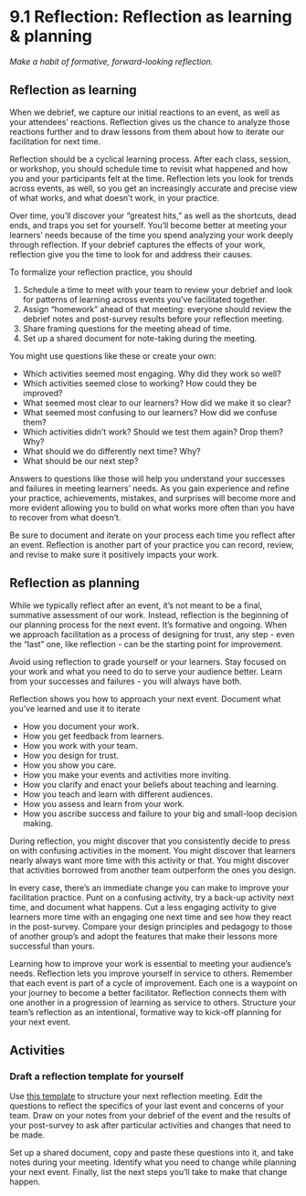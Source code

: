 # 9.1 Reflection: Reflection as learning & planning

_Make a habit of formative, forward-looking reflection._

## Reflection as learning

When we debrief, we capture our initial reactions to an event, as well as your attendees’ reactions. Reflection gives us the chance to analyze those reactions further and to draw lessons from them about how to iterate our facilitation for next time.

Reflection should be a cyclical learning process. After each class, session, or workshop, you should schedule time to  revisit what happened and how you and your participants felt at the time. Reflection lets you look for trends across events, as well, so you get an increasingly accurate and precise view of what works, and what doesn’t work, in your practice.

Over time, you’ll discover your “greatest hits,” as well as the shortcuts, dead ends, and traps you set for yourself. You’ll become better at meeting your learners’ needs because of the time you spend analyzing your work deeply through reflection. If your debrief captures the effects of your work, reflection give you the time to look for and address their causes.

To formalize your reflection practice, you should

1. Schedule a time to meet with your team to review your debrief and look for patterns of learning across events you’ve facilitated together. 
2. Assign “homework” ahead of that meeting: everyone should review the debrief notes and post-survey results before your reflection meeting.
3. Share framing questions for the meeting ahead of time.
4. Set up a shared document for note-taking during the meeting.

You might use questions like these or create your own:

* Which activities seemed most engaging. Why did they work so well?
* Which activities seemed close to working? How could they be improved?
* What seemed most clear to our learners? How did we make it so clear?
* What seemed most confusing to our learners? How did we confuse them?
* Which activities didn’t work? Should we test them again? Drop them? Why?
* What should we do differently next time? Why?
* What should be our next step?

Answers to questions like those will help you understand your successes and failures in meeting learners’ needs. As you gain experience and refine your practice, achievements, mistakes, and surprises will become more and more evident allowing you to build on what works more often than you have to recover from what doesn’t.

Be sure to document and iterate on your process each time you reflect after an event. Reflection is another part of your practice you can record, review, and revise to make sure it positively impacts your work.

## Reflection as planning

While we typically reflect after an event, it’s not meant to be a final, summative assessment of our work. Instead, reflection is the beginning of our planning process for the next event. It’s formative and ongoing. When we approach facilitation as a process of designing for trust, any step - even the “last” one, like reflection - can be the starting point for improvement.

Avoid using reflection to grade yourself or your learners. Stay focused on your work and what you need to do to serve your audience better. Learn from your successes and failures - you will always have both.

Reflection shows you how to approach your next event. Document what you’ve learned and use it to iterate

* How you document your work.
* How you get feedback from learners.
* How you work with your team.
* How you design for trust.
* How you show you care.
* How you make your events and activities more inviting.
* How you clarify and enact your beliefs about teaching and learning.
* How you teach and learn with different audiences. 
* How you assess and learn from your work.
* How you ascribe success and failure to your big and small-loop decision making.

During reflection, you might discover that you consistently decide to press on with confusing activities in the moment. You might discover that learners nearly always want more time with this activity or that. You might discover that activities borrowed from another team outperform the ones you design.

In every case, there’s an immediate change you can make to improve your facilitation practice. Punt on a confusing activity, try a back-up activity next time, and document what happens. Cut a less engaging activity to give learners more time with an engaging one next time and see how they react in the post-survey. Compare your design principles and pedagogy to those of another group’s and adopt the features that make their lessons more successful than yours.

Learning how to improve your work is essential to meeting your audience’s needs. Reflection lets you improve yourself in service to others. Remember that each event is part of a cycle of improvement. Each one is a waypoint on your journey to become a better facilitator. Reflection connects them with one another in a progression of learning as service to others. Structure your team’s reflection as an intentional, formative way to kick-off planning for your next event.

## Activities

### Draft a reflection template for yourself

Use [this template](https://github.com/chadsansing/open-facilitation/blob/master/activities/reflection-template.pdf) to structure your next reflection meeting. Edit the questions to reflect the specifics of your last event and concerns of your team. Draw on your notes from your debrief of the event and the results of your post-survey to ask after particular activities and changes that need to be made.

Set up a shared document, copy and paste these questions into it, and take notes during your meeting. Identify what you need to change while planning your next event. Finally, list the next steps you’ll take to make that change happen.

